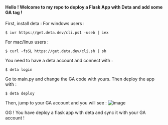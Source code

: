 #### Hello ! Welcome to my repo to deploy a Flask App with Deta and add some GA tag !

First, install deta :
For windows users :
```
$ iwr https://get.deta.dev/cli.ps1 -useb | iex
```
For mac/linux users :
```
$ curl -fsSL https://get.deta.dev/cli.sh | sh
```

You need to have a deta account and connect with : 
```
$ deta login
```

Go to main.py and change the GA code with yours.
Then deploy the app with : 
```
$ deta deploy
```
Then, jump to your GA account and you will see : 
![image](https://user-images.githubusercontent.com/119404054/205500020-757bc843-fea2-41a2-89df-891f399f23ba.png)


GG ! You have deploy a flask app with deta and sync it with your GA account !
